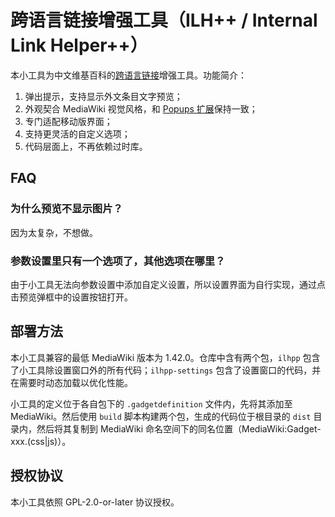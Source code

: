 # 跨语言链接增强工具（ILH++ / Internal Link Helper++）
本小工具为中文维基百科的[跨语言链接](https://zh.wikipedia.org/wiki/Template:Internal_link_helper)增强工具。功能简介：
1. 弹出提示，支持显示外文条目文字预览；
2. 外观契合 MediaWiki 视觉风格，和 [Popups 扩展](https://www.mediawiki.org/wiki/Extension:Popups)保持一致；
3. 专门适配移动版界面；
4. 支持更灵活的自定义选项；
5. 代码层面上，不再依赖过时库。

## FAQ
### 为什么预览不显示图片？
因为太复杂，不想做。

### 参数设置里只有一个选项了，其他选项在哪里？
由于小工具无法向参数设置中添加自定义设置，所以设置界面为自行实现，通过点击预览弹框中的设置按钮打开。

## 部署方法
本小工具兼容的最低 MediaWiki 版本为 1.42.0。仓库中含有两个包，`ilhpp` 包含了小工具除设置窗口外的所有代码；`ilhpp-settings` 包含了设置窗口的代码，并在需要时动态加载以优化性能。

小工具的定义位于各自包下的 `.gadgetdefinition` 文件内，先将其添加至 MediaWiki。然后使用 `build` 脚本构建两个包，生成的代码位于根目录的 `dist` 目录内，然后将其复制到 MediaWiki 命名空间下的同名位置（MediaWiki:Gadget-xxx.(css|js)）。

## 授权协议
本小工具依照 GPL-2.0-or-later 协议授权。

